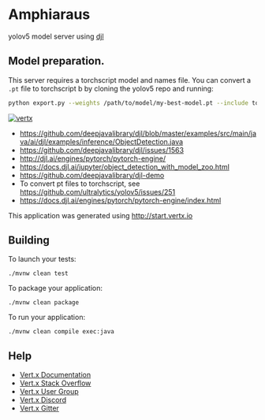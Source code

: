 # Amphiaraus

yolov5 model server using [djl](https://djl.ai/)

## Model preparation.

This server requires a torchscript model and names file. You can convert a `.pt` file to torchscript b by cloning the yolov5 repo and running:

```bash
python export.py --weights /path/to/model/my-best-model.pt --include torchscript
```

[![vertx](https://img.shields.io/badge/vert.x-4.4.0-purple.svg)](https://vertx.io)

- <https://github.com/deepjavalibrary/djl/blob/master/examples/src/main/java/ai/djl/examples/inference/ObjectDetection.java>
- <https://github.com/deepjavalibrary/djl/issues/1563>
- <http://djl.ai/engines/pytorch/pytorch-engine/>
- <https://docs.djl.ai/jupyter/object_detection_with_model_zoo.html>
- <https://github.com/deepjavalibrary/djl-demo>
- To convert pt files to torchscript, see <https://github.com/ultralytics/yolov5/issues/251>
- <https://docs.djl.ai/engines/pytorch/pytorch-engine/index.html>


This application was generated using <http://start.vertx.io>

## Building

To launch your tests:
```
./mvnw clean test
```

To package your application:
```
./mvnw clean package
```

To run your application:
```
./mvnw clean compile exec:java
```

## Help

- [Vert.x Documentation](https://vertx.io/docs/)
- [Vert.x Stack Overflow](https://stackoverflow.com/questions/tagged/vert.x?sort=newest&pageSize=15)
- [Vert.x User Group](https://groups.google.com/forum/?fromgroups#!forum/vertx)
- [Vert.x Discord](https://discord.gg/6ry7aqPWXy)
- [Vert.x Gitter](https://gitter.im/eclipse-vertx/vertx-users)


